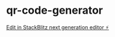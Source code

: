 # qr-code-generator

[Edit in StackBlitz next generation editor ⚡️](https://stackblitz.com/~/github.com/calpa/qr-code-generator)